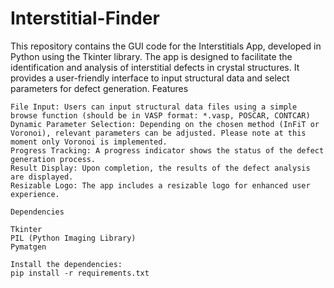 # Interstitial-Finder
This repository contains the GUI code for the Interstitials App, developed in Python using the Tkinter library. The app is designed to facilitate the identification and analysis of interstitial defects in crystal structures. It provides a user-friendly interface to input structural data and select parameters for defect generation.
Features

    File Input: Users can input structural data files using a simple browse function (should be in VASP format: *.vasp, POSCAR, CONTCAR)
    Dynamic Parameter Selection: Depending on the chosen method (InFiT or Voronoi), relevant parameters can be adjusted. Please note at this moment only Voronoi is implemented.
    Progress Tracking: A progress indicator shows the status of the defect generation process.
    Result Display: Upon completion, the results of the defect analysis are displayed.
    Resizable Logo: The app includes a resizable logo for enhanced user experience.
    
    Dependencies

    Tkinter
    PIL (Python Imaging Library)
    Pymatgen

    Install the dependencies:
    pip install -r requirements.txt
